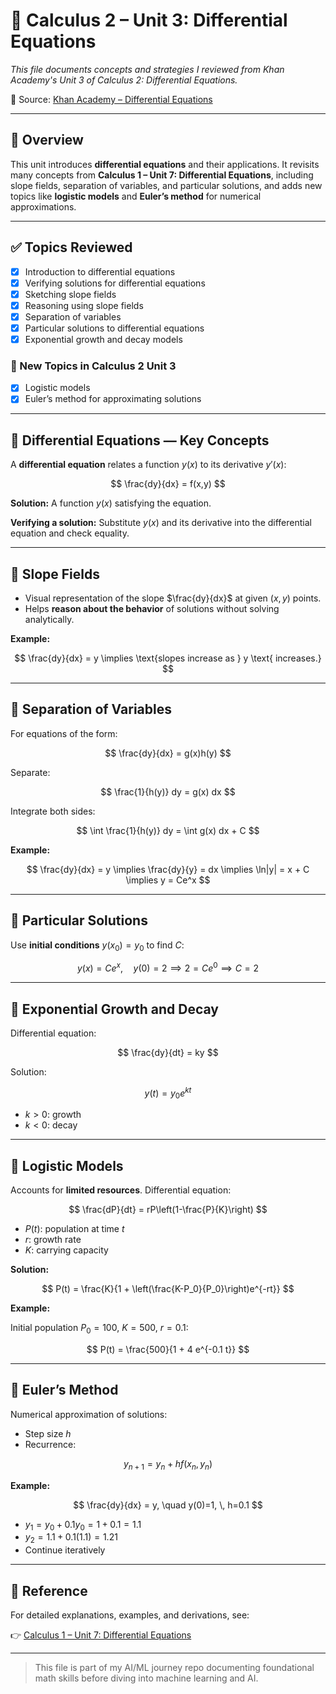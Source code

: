 # 📘 Calculus 2 – Unit 3: Differential Equations

*This file documents concepts and strategies I reviewed from Khan Academy's Unit 3 of Calculus 2: Differential Equations.*

🔗 Source: [Khan Academy – Differential Equations](https://www.khanacademy.org/math/calculus-2/cs2-differential-equations)

---

## 📌 Overview

This unit introduces **differential equations** and their applications. It revisits many concepts from **Calculus 1 – Unit 7: Differential Equations**, including slope fields, separation of variables, and particular solutions, and adds new topics like **logistic models** and **Euler’s method** for numerical approximations.

---

## ✅ Topics Reviewed

* [x] Introduction to differential equations  
* [x] Verifying solutions for differential equations  
* [x] Sketching slope fields  
* [x] Reasoning using slope fields  
* [x] Separation of variables  
* [x] Particular solutions to differential equations  
* [x] Exponential growth and decay models  

### 🔹 New Topics in Calculus 2 Unit 3

* [x] Logistic models  
* [x] Euler’s method for approximating solutions  

---

## 📌 Differential Equations — Key Concepts

A **differential equation** relates a function $y(x)$ to its derivative $y'(x)$:

$$
\frac{dy}{dx} = f(x,y)
$$

**Solution:** A function $y(x)$ satisfying the equation.

**Verifying a solution:** Substitute $y(x)$ and its derivative into the differential equation and check equality.

---

## 📌 Slope Fields

- Visual representation of the slope $\frac{dy}{dx}$ at given $(x,y)$ points.
- Helps **reason about the behavior** of solutions without solving analytically.

**Example:**  

$$
\frac{dy}{dx} = y \implies \text{slopes increase as } y \text{ increases.}
$$

---

## 📌 Separation of Variables

For equations of the form:

$$
\frac{dy}{dx} = g(x)h(y)
$$

Separate:

$$
\frac{1}{h(y)} dy = g(x) dx
$$

Integrate both sides:

$$
\int \frac{1}{h(y)} dy = \int g(x) dx + C
$$

**Example:**  

$$
\frac{dy}{dx} = y \implies \frac{dy}{y} = dx \implies \ln|y| = x + C \implies y = Ce^x
$$

---

## 📌 Particular Solutions

Use **initial conditions** $y(x_0) = y_0$ to find $C$:

$$
y(x) = Ce^x, \quad y(0)=2 \implies 2 = C e^0 \implies C=2
$$

---

## 📌 Exponential Growth and Decay

Differential equation:

$$
\frac{dy}{dt} = ky
$$

Solution:

$$
y(t) = y_0 e^{kt}
$$

- $k>0$: growth  
- $k<0$: decay  

---

## 📌 Logistic Models

Accounts for **limited resources**. Differential equation:

$$
\frac{dP}{dt} = rP\left(1-\frac{P}{K}\right)
$$

- $P(t)$: population at time $t$  
- $r$: growth rate  
- $K$: carrying capacity  

**Solution:**

$$
P(t) = \frac{K}{1 + \left(\frac{K-P_0}{P_0}\right)e^{-rt}}
$$

**Example:**

Initial population $P_0 = 100$, $K = 500$, $r = 0.1$:

$$
P(t) = \frac{500}{1 + 4 e^{-0.1 t}}
$$

---

## 📌 Euler’s Method

Numerical approximation of solutions:

- Step size $h$  
- Recurrence:

$$
y_{n+1} = y_n + h f(x_n, y_n)
$$

**Example:**

$$
\frac{dy}{dx} = y, \quad y(0)=1, \, h=0.1
$$

- $y_1 = y_0 + 0.1 y_0 = 1 + 0.1 = 1.1$  
- $y_2 = 1.1 + 0.1(1.1) = 1.21$  
- Continue iteratively  

---

## 🔗 Reference

For detailed explanations, examples, and derivations, see:

👉 [Calculus 1 – Unit 7: Differential Equations](../calculus%201/unit7-differential_equations.md)

---

> This file is part of my AI/ML journey repo documenting foundational math skills before diving into machine learning and AI.


